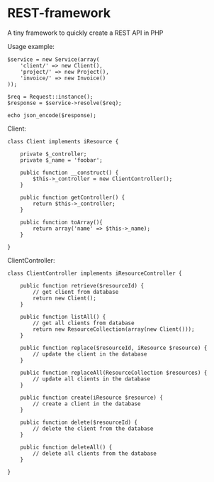 # REST-framework
A tiny framework to quickly create a REST API in PHP

Usage example:

    $service = new Service(array(
        'client/' => new Client(),
        'project/' => new Project(),
        'invoice/' => new Invoice()
    ));

    $req = Request::instance();
    $response = $service->resolve($req);
    
    echo json_encode($response);
    
Client:

    class Client implements iResource {
    
		private $_controller;
		private $_name = 'foobar';
    
    	public function __construct() {
    		$this->_controller = new ClientController();
    	}

		public function getController() {
			return $this->_controller;
		}
	
    	public function toArray(){
    		return array('name' => $this->_name);
		}
    
    }
    
ClientController:

    class ClientController implements iResourceController {

    	public function retrieve($resourceId) {
    		// get client from database
    		return new Client();
    	}
      
    	public function listAll() {
    		// get all clients from database
    		return new ResourceCollection(array(new Client()));
    	}
      
    	public function replace($resourceId, iResource $resource) {
    		// update the client in the database
    	}
      
    	public function replaceAll(ResourceCollection $resources) {
    		// update all clients in the database
    	}
      
    	public function create(iResource $resource) {
    		// create a client in the database
    	}
      
    	public function delete($resourceId) {
    		// delete the client from the database
    	}
      
    	public function deleteAll() {
    		// delete all clients from the database
    	}
      
    }
